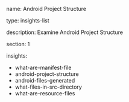 name: Android Project Structure

type: insights-list

description: Examine Android Project Structure

section: 1

insights:
  - what-are-manifest-file
  - android-project-structure
  - android-files-generated
  - what-files-in-src-directory
  - what-are-resource-files
